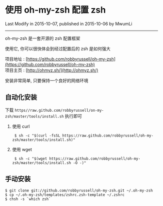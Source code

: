 # 使用 oh-my-zsh 配置 zsh

Last Modify in 2015-10-07, published in 2015-10-06 by MwumLi

---

oh-my-zsh 是一套开源的 zsh 配置框架  

使用它, 你可以很快体会到经过配置后的 zsh 是如何强大  

项目地址 : [https://github.com/robbyrussell/oh-my-zsh](https://github.com/robbyrussell/oh-my-zsh)  
项目主页 : [http://ohmyz.sh/](http://ohmyz.sh/)  

安装非常简单, 只要保持一个良好的网络环境  


## 自动化安装

下载 `https//raw.github.com/robbyrussell/on-my-zsh/master/tools/install.sh` 执行即可  

1. 使用 curl  

		$ sh -c "$(curl -fsSL https://raw.github.com/robbyrussell/oh-my-zsh/master/tools/install.sh)"

2. 使用 wget  

		$ sh -c "$(wget https://raw.github.com/robbyrussell/oh-my-zsh/master/tools/install.sh -O -)"

## 手动安装


	$ git clone git://github.com/robbyrussell/oh-my-zsh.git ~/.oh-my-zsh
	$ cp ~/.oh-my-zsh/templates/zshrc.zsh-template ~/.zshrc
	$ chsh -s `which zsh`

